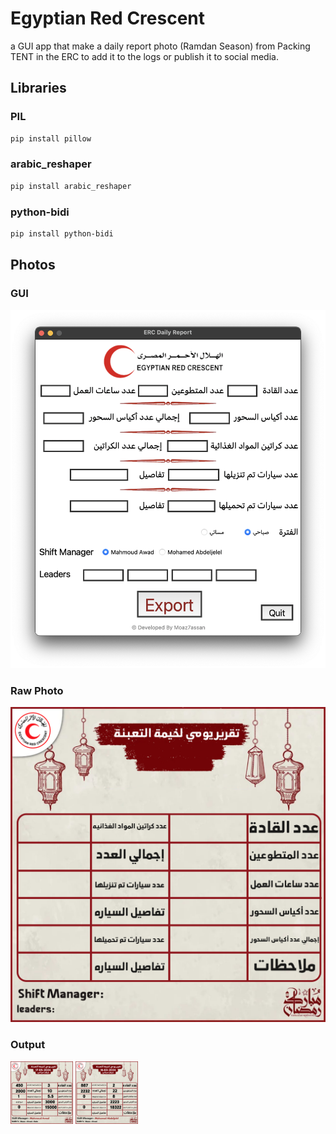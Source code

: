 # Egyptian Red Crescent
a GUI app that make a daily report photo (Ramdan Season) from Packing TENT in the ERC to add it to the logs or publish it to social media.

## Libraries

### PIL
```bash
pip install pillow
```

### arabic_reshaper
```bash
pip install arabic_reshaper
```

### python-bidi
```bash
pip install python-bidi

```


## Photos 
### GUI
![GUI](photos/image.png)

### Raw Photo
![Raw-Photo](photos/daily_report.png)

### Output
<img src="photos/17-05-2024%201Morning%20Period%20Daily%20Report.png" width="100">
<img src="photos/16-03-2024%202Evening%20Period%20Daily%20Report.png" width="100">

